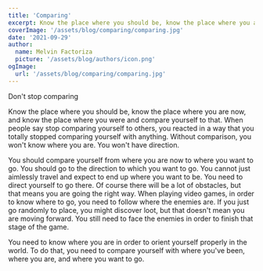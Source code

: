 ```yaml
---
title: 'Comparing'
excerpt: Know the place where you should be, know the place where you are now, and know the place where you were and compare yourself to that.
coverImage: '/assets/blog/comparing/comparing.jpg'
date: '2021-09-29'
author:
  name: Melvin Factoriza
  picture: '/assets/blog/authors/icon.png'
ogImage:
  url: '/assets/blog/comparing/comparing.jpg'
---
```


Don't stop comparing

Know the place where you should be, know the place where you are now, and know the place where you were and compare yourself to that. When people say stop comparing yourself to others, you reacted in a way that you totally stopped comparing yourself with anything. Without comparison, you won't know where you are. You won't have direction. 

You should compare yourself from where you are now to where you want to go. You should go to the direction to which you want to go. You cannot just aimlessly travel and expect to end up where you want to be. You need to direct yourself to go there. Of course there will be a lot of obstacles, but that means you are going the right way. When playing video games, in order to know where to go, you need to follow where the enemies are. If you just go randomly to place, you might discover loot, but that doesn't mean you are moving forward. You still need to face the enemies in order to finish that stage of the game. 

You need to know where you are in order to orient yourself properly in the world. To do that, you need to compare yourself with where you've been, where you are, and where you want to go. 
